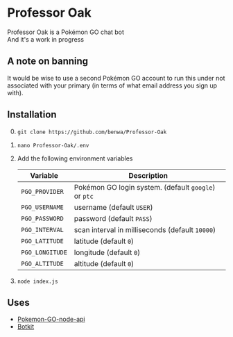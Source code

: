 # Professor Oak

Professor Oak is a Pokémon GO chat bot  
And it's a work in progress

## A note on banning
It would be wise to use a second Pokémon GO account to run this under not associated with your primary (in terms of what email address you sign up with).

## Installation
0. `git clone https://github.com/benwa/Professor-Oak`
0. `nano Professor-Oak/.env`
0. Add the following environment variables
    
    | Variable        | Description                                             |
    |-----------------|---------------------------------------------------------|
    | `PGO_PROVIDER`  | Pokémon GO login system. (default `google`) or `ptc`    |
    | `PGO_USERNAME`  | username (default `USER`)                               |
    | `PGO_PASSWORD`  | password (default `PASS`)                               |
    | `PGO_INTERVAL`  | scan interval in milliseconds (default `10000`)         |
    | `PGO_LATITUDE`  | latitude (default `0`)                                  |
    | `PGO_LONGITUDE` | longitude (default `0`)                                 |
    | `PGO_ALTITUDE`  | altitude (default `0`)                                  |

0. `node index.js`

## Uses
* [Pokemon-GO-node-api](/Armax/Pokemon-GO-node-api)
* [Botkit](/howdyai/botkit)
